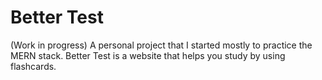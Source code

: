 # Better Test

(Work in progress) A personal project that I started mostly to practice the MERN stack. Better Test is a website that helps you study by using flashcards.
